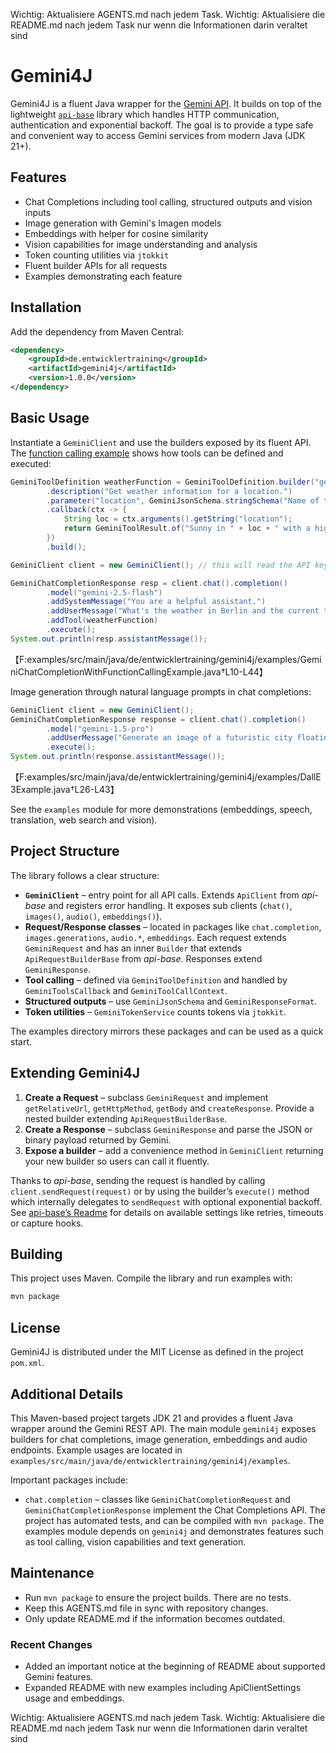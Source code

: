 Wichtig: Aktualisiere AGENTS.md nach jedem Task.
Wichtig: Aktualisiere die README.md nach jedem Task nur wenn die Informationen darin veraltet sind

# Gemini4J
Gemini4J is a fluent Java wrapper for the [Gemini API](https://platform.gemini.com/docs/api-reference).
It builds on top of the lightweight [`api-base`](https://github.com/hwalde/api-base) library which
handles HTTP communication, authentication and exponential backoff. The goal is to provide a type safe
and convenient way to access Gemini services from modern Java (JDK 21+).

## Features

* Chat Completions including tool calling, structured outputs and vision inputs
* Image generation with Gemini's Imagen models
* Embeddings with helper for cosine similarity
* Vision capabilities for image understanding and analysis
* Token counting utilities via `jtokkit`
* Fluent builder APIs for all requests
* Examples demonstrating each feature

## Installation

Add the dependency from Maven Central:

```xml
<dependency>
    <groupId>de.entwicklertraining</groupId>
    <artifactId>gemini4j</artifactId>
    <version>1.0.0</version>
</dependency>
```

## Basic Usage

Instantiate a `GeminiClient` and use the builders exposed by its fluent API. The
[function calling example](examples/src/main/java/de/entwicklertraining/gemini4j/examples/GeminiChatCompletionWithFunctionCallingExample.java)
shows how tools can be defined and executed:

```java
GeminiToolDefinition weatherFunction = GeminiToolDefinition.builder("get_local_weather")
        .description("Get weather information for a location.")
        .parameter("location", GeminiJsonSchema.stringSchema("Name of the city"), true)
        .callback(ctx -> {
            String loc = ctx.arguments().getString("location");
            return GeminiToolResult.of("Sunny in " + loc + " with a high of 25°C.");
        })
        .build();

GeminiClient client = new GeminiClient(); // this will read the API key from the environment variable GEMINI_API_KEY

GeminiChatCompletionResponse resp = client.chat().completion()
        .model("gemini-2.5-flash")
        .addSystemMessage("You are a helpful assistant.")
        .addUserMessage("What's the weather in Berlin and the current time?")
        .addTool(weatherFunction)
        .execute();
System.out.println(resp.assistantMessage());
```
【F:examples/src/main/java/de/entwicklertraining/gemini4j/examples/GeminiChatCompletionWithFunctionCallingExample.java†L10-L44】

Image generation through natural language prompts in chat completions:

```java
GeminiClient client = new GeminiClient();
GeminiChatCompletionResponse response = client.chat().completion()
        .model("gemini-1.5-pro")
        .addUserMessage("Generate an image of a futuristic city floating in the sky, with neon lights")
        .execute();
System.out.println(response.assistantMessage());
```
【F:examples/src/main/java/de/entwicklertraining/gemini4j/examples/DallE3Example.java†L26-L43】

See the `examples` module for more demonstrations (embeddings, speech, translation, web search
and vision).

## Project Structure

The library follows a clear structure:

* **`GeminiClient`** – entry point for all API calls. Extends `ApiClient` from *api-base*
  and registers error handling. It exposes sub clients (`chat()`, `images()`, `audio()`, `embeddings()`).
* **Request/Response classes** – located in packages like
  `chat.completion`, `images.generations`, `audio.*`, `embeddings`.
  Each request extends `GeminiRequest` and has an inner `Builder` that extends
  `ApiRequestBuilderBase` from *api-base*. Responses extend `GeminiResponse`.
* **Tool calling** – defined via `GeminiToolDefinition` and handled by
  `GeminiToolsCallback` and `GeminiToolCallContext`.
* **Structured outputs** – use `GeminiJsonSchema` and `GeminiResponseFormat`.
* **Token utilities** – `GeminiTokenService` counts tokens via `jtokkit`.

The examples directory mirrors these packages and can be used as a quick start.

## Extending Gemini4J

1. **Create a Request** – subclass `GeminiRequest` and implement `getRelativeUrl`,
   `getHttpMethod`, `getBody` and `createResponse`. Provide a nested builder
   extending `ApiRequestBuilderBase`.
2. **Create a Response** – subclass `GeminiResponse` and parse the JSON or binary
   payload returned by Gemini.
3. **Expose a builder** – add a convenience method in `GeminiClient` returning your
   new builder so users can call it fluently.

Thanks to *api-base*, sending the request is handled by calling
`client.sendRequest(request)` or by using the builder’s `execute()` method which
internally delegates to `sendRequest` with optional exponential backoff.
See [api-base’s Readme](https://github.com/hwalde/api-base) for details on available
settings like retries, timeouts or capture hooks.

## Building

This project uses Maven. Compile the library and run examples with:

```bash
mvn package
```

## License

Gemini4J is distributed under the MIT License as defined in the project `pom.xml`.


## Additional Details

This Maven-based project targets JDK 21 and provides a fluent Java wrapper around the Gemini REST API. The main module `gemini4j` exposes builders for chat completions, image generation, embeddings and audio endpoints. Example usages are located in `examples/src/main/java/de/entwicklertraining/gemini4j/examples`.

Important packages include:
- `chat.completion` – classes like `GeminiChatCompletionRequest` and `GeminiChatCompletionResponse` implement the Chat Completions API.
The project has automated tests, and can be compiled with `mvn package`. The examples module depends on `gemini4j` and demonstrates features such as tool calling, vision capabilities and text generation.

## Maintenance
- Run `mvn package` to ensure the project builds. There are no tests.
- Keep this AGENTS.md file in sync with repository changes.
- Only update README.md if the information becomes outdated.

### Recent Changes
* Added an important notice at the beginning of README about supported Gemini features.
* Expanded README with new examples including ApiClientSettings usage and embeddings.

Wichtig: Aktualisiere AGENTS.md nach jedem Task.
Wichtig: Aktualisiere die README.md nach jedem Task nur wenn die Informationen darin veraltet sind
